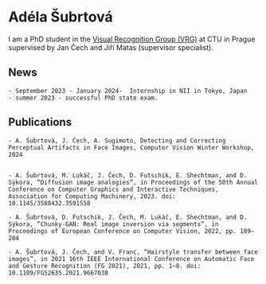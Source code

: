# Adéla Šubrtová
I am a PhD student in the [Visual Recognition Group (VRG)](https://cyber.felk.cvut.cz/research/groups-teams/vrg/) at CTU in Prague supervised by Jan Čech and Jiří Matas (supervisor specialist).

## News
    - September 2023 - January 2024-  Internship in NII in Tokyo, Japan
    - summer 2023 - successful PhD state exam.

## Publications
    - A. Šubrtová, J. Čech, A. Sugimoto, Detecting and Correcting Perceptual Artifacts in Face Images, Computer Vision Winter Workshop, 2024


    - A. Šubrtová, M. Lukáč, J. Čech, D. Futschik, E. Shechtman, and D. Sýkora, “Diffusion image analogies”, in Proceedings of the 50th Annual Conference on Computer Graphics and Interactive Techniques, Association for Computing Machinery, 2023. doi: 10.1145/3588432.3591558

    - A. Šubrtová, D. Futschik, J. Čech, M. Lukáč, E. Shechtman, and D. Sýkora, “Chunky-GAN: Real image inversion via segments”, in Proceedings of European Conference on Computer Vision, 2022, pp. 189–204 
    
    - A. Šubrtová, J. Čech, and V. Franc, “Hairstyle transfer between face images”, in 2021 16th IEEE International Conference on Automatic Face and Gesture Recognition (FG 2021), 2021, pp. 1–8. doi: 10.1109/FG52635.2021.9667038 
    

